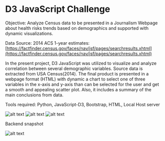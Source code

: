 # D3 JavaScript Challenge

Objective: Analyze Census data to be presented in a Journalism Webpage about health risks trends based on demographics and supported with dynamic visualizations.

Data Source: 
2014 ACS 1-year estimates: [https://factfinder.census.gov/faces/nav/jsf/pages/searchresults.xhtml](https://factfinder.census.gov/faces/nav/jsf/pages/searchresults.xhtml)

In the present project, D3 JavaScript was utilized to visualize and analyze correlation between several demographic variables. Source data is extracted from USA Census(2014).
The final product is presented in a webpage format (HTML) with dynamic a chart to select one of three variables in the x-axis and y-axis than can be selected for the user and get a smooth and appealing scatter plot. Also, it includes a summary of the main conclusions from data.

Tools required: Python, JavaScript-D3, Bootstrap, HTML, Local Host server

![alt text](https://github.com/ludmilagd/D3-Javascript--Challenge/blob/main/assets/img1.PNG)
![alt text](https://github.com/ludmilagd/D3-Javascript--Challenge/blob/main/assets/img2.PNG)
![alt text](https://github.com/ludmilagd/D3-Javascript--Challenge/blob/main/assets/img3.PNG)


Backend snapshot

![alt text](https://github.com/ludmilagd/D3-Javascript--Challenge/blob/main/assets/img4.PNG)
